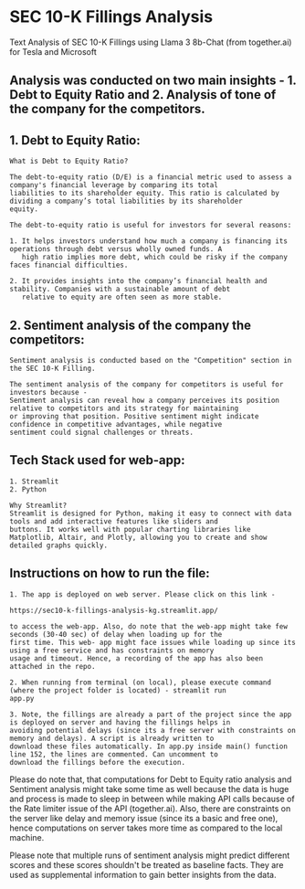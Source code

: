 # SEC 10-K Fillings Analysis
Text Analysis of SEC 10-K Fillings using Llama 3 8b-Chat (from together.ai) for Tesla and Microsoft

## Analysis was conducted on two main insights - 1. Debt to Equity Ratio and 2. Analysis of tone of the company for the competitors.

## 1. Debt to Equity Ratio:
    What is Debt to Equity Ratio?

    The debt-to-equity ratio (D/E) is a financial metric used to assess a company's financial leverage by comparing its total    
    liabilities to its shareholder equity. This ratio is calculated by dividing a company’s total liabilities by its shareholder 
    equity. 
    
    The debt-to-equity ratio is useful for investors for several reasons:

    1. It helps investors understand how much a company is financing its operations through debt versus wholly owned funds. A   
       high ratio implies more debt, which could be risky if the company faces financial difficulties.
    
    2. It provides insights into the company’s financial health and stability. Companies with a sustainable amount of debt 
       relative to equity are often seen as more stable.


## 2. Sentiment analysis of the company the competitors:
    
    Sentiment analysis is conducted based on the "Competition" section in the SEC 10-K Filling. 

    The sentiment analysis of the company for competitors is useful for investors because - 
    Sentiment analysis can reveal how a company perceives its position relative to competitors and its strategy for maintaining 
    or improving that position. Positive sentiment might indicate confidence in competitive advantages, while negative 
    sentiment could signal challenges or threats.

## Tech Stack used for web-app:
    1. Streamlit
    2. Python

    Why Streamlit?
    Streamlit is designed for Python, making it easy to connect with data tools and add interactive features like sliders and 
    buttons. It works well with popular charting libraries like Matplotlib, Altair, and Plotly, allowing you to create and show 
    detailed graphs quickly. 

## Instructions on how to run the file:
    1. The app is deployed on web server. Please click on this link -

    https://sec10-k-fillings-analysis-kg.streamlit.app/ 
    
    to access the web-app. Also, do note that the web-app might take few seconds (30-40 sec) of delay when loading up for the 
    first time. This web- app might face issues while loading up since its using a free service and has constraints on memory
    usage and timeout. Hence, a recording of the app has also been attached in the repo. 

    2. When running from terminal (on local), please execute command (where the project folder is located) - streamlit run 
    app.py

    3. Note, the fillings are already a part of the project since the app is deployed on server and having the fillings helps in 
    avoiding potential delays (since its a free server with constraints on memory and delays). A script is already written to 
    download these files automatically. In app.py inside main() function line 152, the lines are commented. Can uncomment to 
    download the fillings before the execution.


Please do note that, that computations for Debt to Equity ratio analysis and Sentiment analysis might take some time as 
well because the data is huge and process is made to sleep in between while making API calls because of the Rate limiter issue of the API (together.ai). Also, there are constraints on the server like delay and memory issue (since its a basic and free one), hence computations on server takes more time as compared to the local machine.

Please note that multiple runs of sentiment analysis might predict different scores and these scores shouldn't be treated as baseline facts. They are used as supplemental information to gain better insights from the data.






